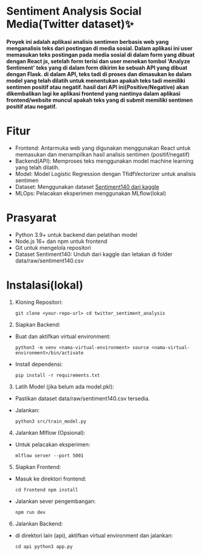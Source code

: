 # **Sentiment Analysis Social Media(Twitter dataset)✨**

#### Proyek ini adalah aplikasi analisis sentimen berbasis web yang menganalisis teks dari postingan di media sosial. Dalam aplikasi ini user memasukan teks postingan pada media sosial di dalam form yang dibuat dengan React js, setelah form terisi dan user menekan tombol 'Analyze Sentiment' teks yang di dalam form dikirim ke sebuah API yang dibuat dengan Flask. di dalam API, teks tadi di proses dan dimasukan ke dalam model yang telah dilatih untuk menentukan apakah teks tadi memiliki sentimen positif atau negatif. hasil dari API ini(Positive/Negative) akan dikembalikan lagi ke aplikasi frontend yang nantinya dalam aplikasi frontend/website muncul apakah teks yang di submit memiliki sentimen positif atau negatif.

# **Fitur**

- Frontend: Antarmuka web yang digunakan menggunakan React untuk memasukan dan menampilkan hasil analisis sentimen (positif/negatif)
- Backend(API): Memproses teks menggunakan model machine learning yang telah dilatih.
- Model: Model Logistic Regression dengan TfidfVectorizer untuk analisis sentimen
- Dataset: Menggunakan dataset [Sentiment140 dari kaggle](https://www.kaggle.com/datasets/kazanova/sentiment140)
- MLOps: Pelacakan eksperimen menggunakan MLflow(lokal)

# **Prasyarat**

- Python 3.9+ untuk backend dan pelatihan model
- Node.js 16+ dan npm untuk frontend
- Git untuk mengelola repositori
- Dataset Sentiment140: Unduh dari kaggle dan letakan di folder data/raw/sentiment140.csv

# **Instalasi(lokal)**

1. Kloning Repositori:

   `git clone <your-repo-url>
cd twitter_sentiment_analysis`

2. Siapkan Backend:

- Buat dan aktifkan virtual environment:

  `python3 -m venv <nama-virtual-environment>
source <nama-virtual-environment>/bin/activate`

- Install dependensi:

  `pip install -r requirements.txt`

3. Latih Model (jika belum ada model.pkl):

- Pastikan dataset data/raw/sentiment140.csv tersedia.
- Jalankan:

  `python3 src/train_model.py`

4. Jalankan Mlflow (Opsional):

- Untuk pelacakan eksperimen:

  `mlflow server --port 5001`

5. Siapkan Frontend:

- Masuk ke direktori frontend:

  `cd frontend
npm install`

- Jalankan sever pengembangan:

  `npm run dev`

6. Jalankan Backend:

- di direktori lain (api), aktifkan virtual environment dan jalankan:

  `cd api
python3 app.py`
